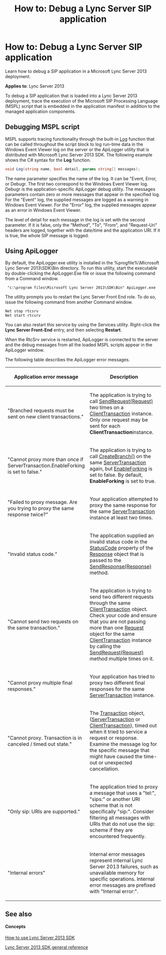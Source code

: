 ﻿---
title: 'How to: Debug a Lync Server SIP application'
TOCTitle: 'How to: Debug a Lync Server SIP application'
ms:assetid: 35964c9d-eae7-444e-aae1-c326f80e1ad1
ms:mtpsurl: https://msdn.microsoft.com/en-us/library/Dn439089(v=office.15)
ms:contentKeyID: 57096262
ms.date: 07/24/2014
mtps_version: v=office.15
dev_langs:
- csharp
---

# How to: Debug a Lync Server SIP application

Learn how to debug a SIP application in a Microsoft Lync Server 2013 deployment.


**Applies to**: Lync Server 2013

To debug a SIP application that is loaded into a Lync Server 2013 deployment, trace the execution of the Microsoft SIP Processing Language (MSPL) script that is embedded in the application manifest in addition to the managed application components.

## Debugging MSPL script

MSPL supports tracing functionality through the built-in [Log](https://msdn.microsoft.com/en-us/library/hh364642\(v=office.15\)) function that can be called throughout the script block to log run-time data in the Windows Event Viewer log on the server or the ApiLogger utility that is distributed with Microsoft Lync Server 2013 SDK. The following example shows the C\# syntax for the **Log** function.

```csharp
void Log(string name, bool detail, params string[] messages);
```

The name parameter specifies the name of the log. It can be "Event, Error, or Debugr. The first two correspond to the Windows Event Viewer log. Debugr is the application-specific ApiLogger debug utility. The messages parameters contain zero or more messages that appear in the specified log. For the "Event" log, the supplied messages are logged as a warning in Windows Event Viewer. For the "Error" log, the supplied messages appear as an error in Windows Event Viewer.

The level of detail for each message in the log is set with the second parameter. If it is false, only the "Method", "To", "From", and "Request-Uri" headers are logged, together with the date/time and the application URI. If it is true, the whole SIP message is logged.

## Using ApiLogger

By default, the ApiLogger.exe utility is installed in the %progfile%\\Microsoft Lync Server 2013\\SDK\\Bin directory. To run this utility, start the executable by double-clicking the ApiLogger.Exe file or issue the following command from a Command window.

``` 
 "c:\program files\Microsoft Lync Server 2013\SDK\Bin" ApiLogger.exe
```

The utility prompts you to restart the Lync Server Front End role. To do so, issue the following command from another Command window.

    Net stop rtcsrv
    Net start rtcsrv

You can also restart this service by using the Services utility. Right-click the **Lync Server Front-End** entry, and then selecting **Restart**.

When the RtcSrv service is restarted, ApiLogger is connected to the server and the debug messages from all the loaded MSPL scripts appear in the ApiLogger window.

The following table describes the ApiLogger error messages.

<table>
<colgroup>
<col style="width: 50%" />
<col style="width: 50%" />
</colgroup>
<thead>
<tr class="header">
<th><p>Application error message</p></th>
<th><p>Description</p></th>
</tr>
</thead>
<tbody>
<tr class="odd">
<td><p>&quot;Branched requests must be sent on new client transactions.&quot;</p></td>
<td><p>The application is trying to call <a href="https://msdn.microsoft.com/en-us/library/jj266211(v=office.15)">SendRequest(Request)</a> two times on a <a href="https://msdn.microsoft.com/en-us/library/jj265716(v=office.15)">ClientTransaction</a> instance. Only one request may be sent for each <strong>ClientTransaction</strong>instance.</p></td>
</tr>
<tr class="even">
<td><p>&quot;Cannot proxy more than once if ServerTransaction.EnableForking is set to false.&quot;</p></td>
<td><p>The application is trying to call <a href="https://msdn.microsoft.com/en-us/library/jj265503(v=office.15)">CreateBranch()</a> on the same <a href="https://msdn.microsoft.com/en-us/library/jj265462(v=office.15)">ServerTransaction</a> again, but <a href="https://msdn.microsoft.com/en-us/library/jj266759(v=office.15)">EnableForking</a> is set to false. By default, <strong>EnableForking</strong> is set to true.</p></td>
</tr>
<tr class="odd">
<td><p>&quot;Failed to proxy message. Are you trying to proxy the same response twice?&quot;</p></td>
<td><p>Your application attempted to proxy the same response for the same <a href="https://msdn.microsoft.com/en-us/library/jj265462(v=office.15)">ServerTransaction</a> instance at least two times.</p></td>
</tr>
<tr class="even">
<td><p>&quot;Invalid status code.&quot;</p></td>
<td><p>The application supplied an invalid status code in the <a href="https://msdn.microsoft.com/en-us/library/jj266735(v=office.15)">StatusCode</a> property of the <a href="https://msdn.microsoft.com/en-us/library/jj266760(v=office.15)">Response</a> object that is passed to the <a href="https://msdn.microsoft.com/en-us/library/jj265718(v=office.15)">SendResponse(Response)</a> method.</p></td>
</tr>
<tr class="odd">
<td><p>&quot;Cannot send two requests on the same transaction.&quot;</p></td>
<td><p>The application is trying to send two different requests through the same <a href="https://msdn.microsoft.com/en-us/library/jj265716(v=office.15)">ClientTransaction</a> object. Check your code and ensure that you are not passing more than one <a href="https://msdn.microsoft.com/en-us/library/jj266237(v=office.15)">Request</a> object for the same <a href="https://msdn.microsoft.com/en-us/library/jj265716(v=office.15)">ClientTransaction</a> instance by calling the <a href="https://msdn.microsoft.com/en-us/library/jj266211(v=office.15)">SendRequest(Request)</a> method multiple times on it.</p></td>
</tr>
<tr class="even">
<td><p>&quot;Cannot proxy multiple final responses.&quot;</p></td>
<td><p>Your application has tried to proxy two different final responses for the same <a href="https://msdn.microsoft.com/en-us/library/jj265462(v=office.15)">ServerTransaction</a> instance.</p></td>
</tr>
<tr class="odd">
<td><p>&quot;Cannot proxy. Transaction is in canceled / timed out state.&quot;</p></td>
<td><p>The <a href="https://msdn.microsoft.com/en-us/library/jj265742(v=office.15)">Transaction</a> object, (<a href="https://msdn.microsoft.com/en-us/library/jj265462(v=office.15)">ServerTransaction</a> or <a href="https://msdn.microsoft.com/en-us/library/jj265716(v=office.15)">ClientTransaction</a>), timed out when it tried to service a request or response. Examine the message log for the specific message that might have caused the time-out or unexpected cancellation.</p></td>
</tr>
<tr class="even">
<td><p>&quot;Only sip: URIs are supported.&quot;</p></td>
<td><p>The application tried to proxy a message that uses a &quot;tel:&quot;, &quot;sips:&quot; or another URI scheme that is not specifically &quot;sip:&quot;. Consider filtering all messages with URIs that do not use the sip: scheme if they are encountered frequently.</p></td>
</tr>
<tr class="odd">
<td><p>&quot;Internal errors&quot;</p></td>
<td><p>Internal error messages represent internal Lync Server 2013 failures, such as unavailable memory for specific operations. Internal error messages are prefixed with &quot;Internal error:&quot;.</p></td>
</tr>
</tbody>
</table>


## See also

#### Concepts

[How to use Lync Server 2013 SDK](how-to-use-lync-server-2013-sdk.md)

[Lync Server 2013 SDK general reference](lync-server-2013-sdk-general-reference.md)

